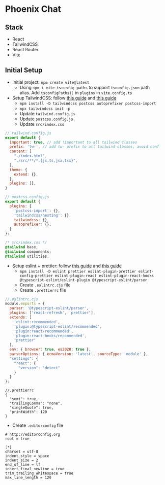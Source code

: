 # Phoenix Chat

## Stack

- React
- TailwindCSS
- React Router
- Vite

## Initial Setup

- Initial project: `npm create vite@latest`
  - Using `npm i vite-tsconfig-paths` to support `tsconfig.json` path alias. Add `tsconfigPaths()` in `plugins` in `vite.config.ts`
- Setup TailwindCSS: follow [this guide](https://tailwindcss.com/docs/guides/vite)
  and [this guide](https://tailwindcss.com/docs/using-with-preprocessors)
    - `npm install -D tailwindcss postcss autoprefixer postcss-import`
    - `npx tailwindcss init -p`
    - Update `tailwind.config.js`
    - Update `postcss.config.js`
    - Update `src/index.css`
```js
// tailwind.config.js
export default {
  important: true, // add !important to all tailwind classes
  prefix: 'tw-', // add tw- prefix to all tailwind classes, avoid conflict with other css frameworks
  content: [
    "./index.html",
    "./src/**/*.{js,ts,jsx,tsx}",
  ],
  theme: {
    extend: {},
  },
  plugins: [],
}
```

```js
// postcss.config.js
export default {
  plugins: {
    'postcss-import': {},
    'tailwindcss/nesting': {},
    tailwindcss: {},
    autoprefixer: {},
  }
};
```

```css
/* src/index.css */
@tailwind base;
@tailwind components;
@tailwind utilities;
```

- Setup eslint + prettier: follow [this guide](https://medium.com/tinyso/react-hero-setup-eslint-for-typescript-react-application-d171df2bb408) and [this guide](https://typescript-eslint.io/getting-started)
  - `npm install -D eslint prettier eslint-plugin-prettier eslint-config-prettier eslint-plugin-react eslint-plugin-react-hooks @typescript-eslint/eslint-plugin @typescript-eslint/parser`
  - Create `.eslintrc.cjs` file
  - Create `.prettierrc` file

```js
//.eslintrc.cjs
module.exports = {
  parser: '@typescript-eslint/parser',
  plugins: ['react-refresh', 'prettier'],
  extends: [
    'eslint:recommended',
    'plugin:@typescript-eslint/recommended',
    'plugin:react/recommended',
    'plugin:react-hooks/recommended',
    'prettier'
  ],
  env: { browser: true, es2020: true },
  parserOptions: { ecmaVersion: 'latest', sourceType: 'module' },
  "settings": {
    "react": {
      "version": "detect"
    }
  }
};

```

```json5
//.prettierrc
{
  "semi": true,
  "trailingComma": "none",
  "singleQuote": true,
  "printWidth": 120
}
```
- Create `.editorconfig` file
```
# http://editorconfig.org
root = true

[*]
charset = utf-8
indent_style = space
indent_size = 2
end_of_line = lf
insert_final_newline = true
trim_trailing_whitespace = true
max_line_length = 120
```
